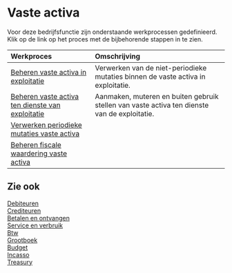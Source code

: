 # Vaste activa

Voor deze bedrijfsfunctie zijn onderstaande werkprocessen gedefinieerd. Klik op de link op het proces met de bijbehorende stappen in te zien.

Werkproces | Omschrijving
:--- | :---
[Beheren vaste activa in exploitatie](beheren-vaste-activa-in-exploitatie/) | Verwerken van de niet-periodieke mutaties binnen de vaste activa in exploitatie.
[Beheren vaste activa ten dienste van exploitatie](beheren-vaste-activa-ten-dienste-van-exploitatie/) | Aanmaken, muteren en buiten gebruik stellen van vaste activa ten dienste van de exploitatie.
[Verwerken periodieke mutaties vaste activa](verwerken-periodieke-mutaties-vaste-activa/) | 
[Beheren fiscale waardering vaste activa](beheren-fiscale-waardering-vaste-activa/) | 

## Zie ook

[Debiteuren](../debiteuren/)  
[Crediteuren](../crediteuren/)  
[Betalen en ontvangen](../betalen-en-ontvangen/)  
[Service en verbruik](../service-en-verbruik/)  
[Btw](../btw/)  
[Grootboek](../grootboek/)  
[Budget](../budget/)  
[Incasso](../incasso/)  
[Treasury](../treasury/)

